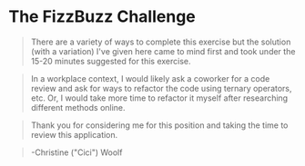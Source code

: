 # The FizzBuzz Challenge
> There are a variety of ways to complete this exercise but the solution (with a variation) I've given here came to mind first and took under the 15-20 minutes suggested for this exercise. 

> In a workplace context, I would likely ask a coworker for a code review and ask for ways to refactor the code using ternary operators, etc. Or, I would take more time to refactor it myself after researching different methods online.

> Thank you for considering me for this position and taking the time to review this application.

>-Christine ("Cici") Woolf
